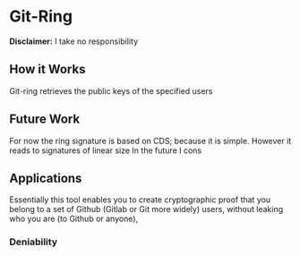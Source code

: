 # Git-Ring

**Disclaimer:** I take no responsibility


## How it Works

Git-ring retrieves the public keys of the specified users

## Future Work

For now the ring signature is based on CDS; because it is simple.
However it reads to signatures of linear size
In the future I cons

## Applications

Essentially this tool enables you to create cryptographic proof that you belong to a set of Github (Gitlab or Git more widely) users,
without leaking who you are (to Github or anyone),

### Deniability

